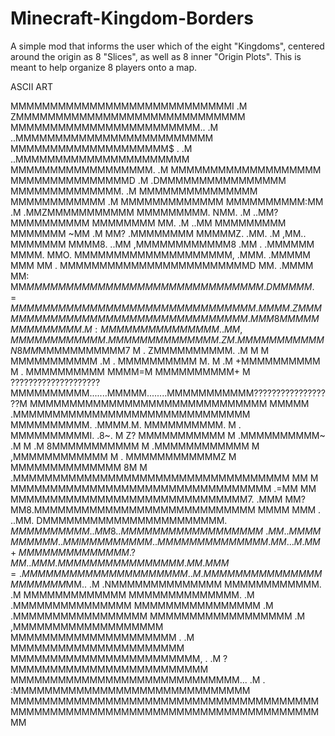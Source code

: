 Minecraft-Kingdom-Borders
=========================

A simple mod that informs the user which of the eight "Kingdoms", 
centered around the origin as 8 "Slices", as well as 8 inner "Origin Plots". 
This is meant to help organize 8 players onto a map.

ASCII ART


MMMMMMMMMMMMMMMMMMMMMMMMMMMMI         .M          ZMMMMMMMMMMMMMMMMMMMMMMMMMMMMM
MMMMMMMMMMMMMMMMMMMMMMMM..            .M             ..MMMMMMMMMMMMMMMMMMMMMMMMM
MMMMMMMMMMMMMMMMMMMM$ .               .M                ..MMMMMMMMMMMMMMMMMMMMMM
MMMMMMMMMMMMMMMMMM.                   .M                     MMMMMMMMMMMMMMMMMMM
MMMMMMMMMMMMMMMD                      .M                      .DMMMMMMMMMMMMMMMM
MMMMMMMMMMMMMM.                       .M                         MMMMMMMMMMMMMMM
MMMMMMMMMMMM                          .M                           MMMMMMMMMMMMM
MMMMMMMMMM:MM                         .M                         .MMZMMMMMMMMMMM
MMMMMMMMM.  NMM.                      .M                      ..MM?   MMMMMMMMMM
MMMMMMMM      MM.                     .M                     ..MM      MMMMMMMMM
MMMMMMM        ~MM                    .M                     MM?       .MMMMMMMM
MMMMMZ.         .MM.                  .M                   ,MM..         MMMMMMM
MMMM8.           ..MM            ,MMMMMMMMMMMM8          .MM .           .MMMMMM
MMMM.               MMO.      MMMMMMMMMMMMMMMMMMMM,    .MMM.              .MMMMM
MMM                   MM  . MMMMMMMMMMMMMMMMMMMMMMMMD  MM.                 .MMMM
MM:                    MM$MMMMMMMMMMMMMMMMMMMMMMMMMMMMMM.                   DMMM
MM.                     =MMMMMMMMMMMMMMMMMMMMMMMMMMMMMMM                    .MMM
M.                     ZMMMMMMMMMMMMMMMMMMMMMMMMMMMMMMMMM                    .MM
M                     8MMMMMMMMMMMMMM. M  :MMMMMMMMMMMMMMM..                  MM
                     ,MMMMMMMMMMMM.    M      MMMMMMMMMMMMM.                  ZM
                    .MMMMMMMMMMMN8     M      M$MMMMMMMMMMM7                   M
.                   ZMMMMMMMMMM. .M    M     M   MMMMMMMMMMM                  .M
.                   MMMMMMMMMM      M. M  .M     +MMMMMMMMMM                   M
.                   MMMMMMMMMM       MMMM=M       MMMMMMMMMM+                  M
????????????????????MMMMMMMMMM.......MMMMM........MMMMMMMMMMM??????????????????M
MMMMMMMMMMMMMMMMMMMMMMMMMMMMMM       MMMMM       .MMMMMMMMMMMMMMMMMMMMMMMMMMMMMM
                    MMMMMMMMMM.     .MMMM.M.      MMMMMMMMMM.                  M
.                   MMMMMMMMMMI.  .8~. M   Z?    MMMMMMMMMMM                   M
                    .MMMMMMMMMM~ .M    M    .M  8MMMMMMMMMMM                   M
                    .MMMMMMMMMMMM      M      ,MMMMMMMMMMMM                    M
.                     MMMMMMMMMMMMZ    M     MMMMMMMMMMMMMM                   8M
M                     .MMMMMMMMMMMMMMMMMMMMMMMMMMMMMMMMMMM                    MM
M                       MMMMMMMMMMMMMMMMMMMMMMMMMMMMMMMMM                   .=MM
MM                       MMMMMMMMMMMMMMMMMMMMMMMMMMMMMM7.                   .MMM
MM?                    MM8.MMMMMMMMMMMMMMMMMMMMMMMMMMMM                     MMMM
MMM .               ..MM.   DMMMMMMMMMMMMMMMMMMMMMMM. $MM                   MMMM
MMMM.              .MM8.      .MMMMMMMMMMMMMMMMMM~     .MM .              .MMMMM
MMMMM.           . MM              IMMMMMMMMM           ..MM              MMMMMM
MMMMMM          .MM..                 .M                 . MM+           MMMMMMM
MMMMMMM.       ?MM.                   .M                     MM .       MMMMMMMM
MMMMMMMM     .MM                      .M                      MM=.     MMMMMMMMM
MMMMMMMMM   MMM.                      .M                       .MM    MMMMMMMMMM
MMMMMMMMMM$MM..                       .M                        .NMMMMMMMMMMMMMM
MMMMMMMMMMMM.                         .M                           MMMMMMMMMMMMM
MMMMMMMMMMMMMM.                       .M                        .MMMMMMMMMMMMMMM
MMMMMMMMMMMMMMMM                      .M                      .MMMMMMMMMMMMMMMMM
MMMMMMMMMMMMMMMMMM                    .M                    ,MMMMMMMMMMMMMMMMMMM
MMMMMMMMMMMMMMMMMMMMM .               .M                  MMMMMMMMMMMMMMMMMMMMMM
MMMMMMMMMMMMMMMMMMMMMMMM, .           .M              ?MMMMMMMMMMMMMMMMMMMMMMMMM
MMMMMMMMMMMMMMMMMMMMMMMMMMMMM...      .M      .  :MMMMMMMMMMMMMMMMMMMMMMMMMMMMMM
MMMMMMMMMMMMMMMMMMMMMMMMMMMMMMMMMMMMMMMMMMMMMMMMMMMMMMMMMMMMMMMMMMMMMMMMMMMMMMMM
